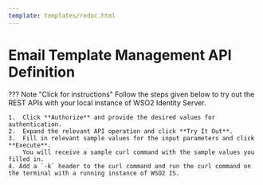 ```yaml
---
template: templates/redoc.html
---
```


# Email Template Management API Definition

??? Note "Click for instructions"
    Follow the steps given below to try out the REST APIs with your local instance of WSO2 Identity Server. 
    
    1.  Click **Authorize** and provide the desired values for authentication.
    2.  Expand the relevant API operation and click **Try It Out**.  
    3.  Fill in relevant sample values for the input parameters and click **Execute**. 
        You will receive a sample curl command with the sample values you filled in. 
    4. Add a `-k` header to the curl command and run the curl command on the terminal with a running instance of WSO2 IS. 
    
<redoc spec-url={{base_path}}/apis/restapis/email-templates.yaml></redoc>
<script src="https://cdn.jsdelivr.net/npm/redoc@next/bundles/redoc.standalone.js"> </script>